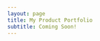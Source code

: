 ```yaml
---
layout: page
title: My Product Portfolio
subtitle: Coming Soon!
---
```

<!-- ## Featured Products -->
